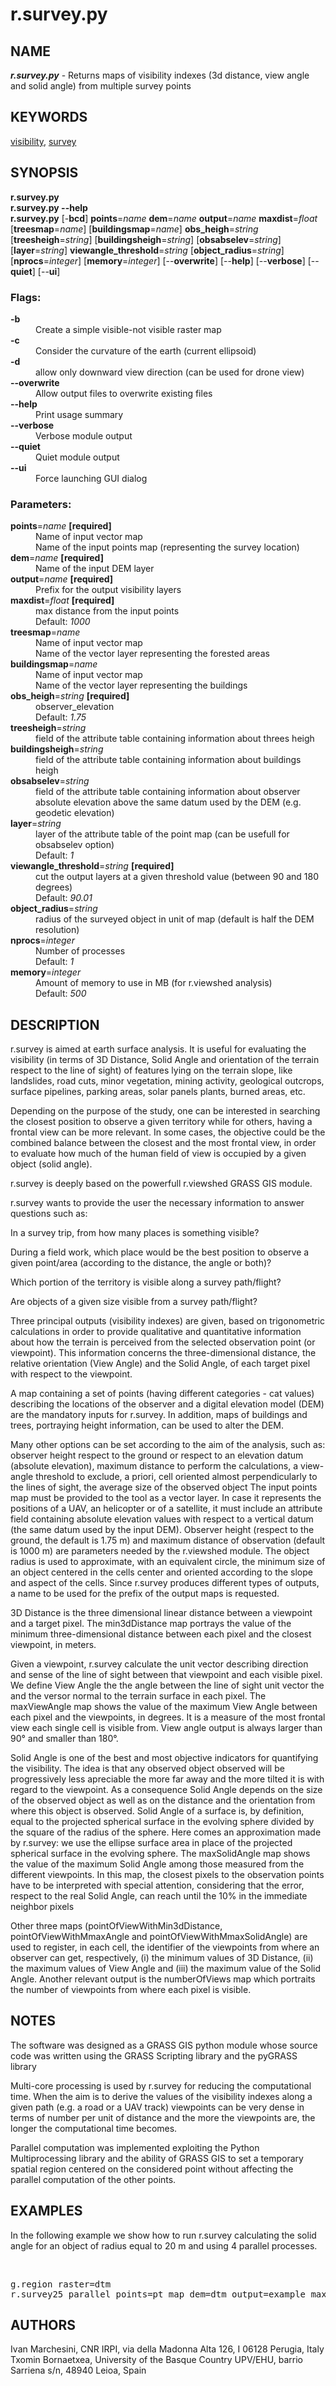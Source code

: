 # r.survey.py


<html>


<h2>NAME</h2>
<em><b>r.survey.py</b></em>  - Returns maps of visibility indexes (3d distance, view angle and solid angle) from multiple survey points
<h2>KEYWORDS</h2>
<a href="visibility.html">visibility</a>, <a href="topic_survey.html">survey</a>
<h2>SYNOPSIS</h2>
<div id="name"><b>r.survey.py</b><br></div>
<b>r.survey.py --help</b><br>
<div id="synopsis"><b>r.survey.py</b> [-<b>bcd</b>] <b>points</b>=<em>name</em> <b>dem</b>=<em>name</em> <b>output</b>=<em>name</em> <b>maxdist</b>=<em>float</em>  [<b>treesmap</b>=<em>name</em>]   [<b>buildingsmap</b>=<em>name</em>]  <b>obs_heigh</b>=<em>string</em>  [<b>treesheigh</b>=<em>string</em>]   [<b>buildingsheigh</b>=<em>string</em>]   [<b>obsabselev</b>=<em>string</em>]   [<b>layer</b>=<em>string</em>]  <b>viewangle_threshold</b>=<em>string</em>  [<b>object_radius</b>=<em>string</em>]   [<b>nprocs</b>=<em>integer</em>]   [<b>memory</b>=<em>integer</em>]   [--<b>overwrite</b>]  [--<b>help</b>]  [--<b>verbose</b>]  [--<b>quiet</b>]  [--<b>ui</b>] 
</div>

<div id="flags">
<h3>Flags:</h3>
<dl>
<dt><b>-b</b></dt>
<dd>Create a simple visible-not visible raster map</dd>

<dt><b>-c</b></dt>
<dd>Consider the curvature of the earth (current ellipsoid)</dd>

<dt><b>-d</b></dt>
<dd>allow only downward view direction (can be used for drone view)</dd>

<dt><b>--overwrite</b></dt>
<dd>Allow output files to overwrite existing files</dd>
<dt><b>--help</b></dt>
<dd>Print usage summary</dd>
<dt><b>--verbose</b></dt>
<dd>Verbose module output</dd>
<dt><b>--quiet</b></dt>
<dd>Quiet module output</dd>
<dt><b>--ui</b></dt>
<dd>Force launching GUI dialog</dd>
</dl>
</div>

<div id="parameters">
<h3>Parameters:</h3>
<dl>
<dt><b>points</b>=<em>name</em>&nbsp;<b>[required]</b></dt>
<dd>Name of input vector map</dd>
<dd>Name of the input points map  (representing the survey location)</dd>

<dt><b>dem</b>=<em>name</em>&nbsp;<b>[required]</b></dt>
<dd>Name of the input DEM layer</dd>

<dt><b>output</b>=<em>name</em>&nbsp;<b>[required]</b></dt>
<dd>Prefix for the output visibility layers</dd>

<dt><b>maxdist</b>=<em>float</em>&nbsp;<b>[required]</b></dt>
<dd>max distance from the input points</dd>
<dd>Default: <em>1000</em></dd>

<dt><b>treesmap</b>=<em>name</em></dt>
<dd>Name of input vector map</dd>
<dd>Name of the vector layer representing the forested areas</dd>

<dt><b>buildingsmap</b>=<em>name</em></dt>
<dd>Name of input vector map</dd>
<dd>Name of the vector layer representing the buildings</dd>

<dt><b>obs_heigh</b>=<em>string</em>&nbsp;<b>[required]</b></dt>
<dd>observer_elevation</dd>
<dd>Default: <em>1.75</em></dd>

<dt><b>treesheigh</b>=<em>string</em></dt>
<dd>field of the attribute table containing information about threes heigh</dd>

<dt><b>buildingsheigh</b>=<em>string</em></dt>
<dd>field of the attribute table containing information about buildings heigh</dd>

<dt><b>obsabselev</b>=<em>string</em></dt>
<dd>field of the attribute table containing information about observer absolute elevation above the same datum used by the DEM (e.g. geodetic elevation)</dd>

<dt><b>layer</b>=<em>string</em></dt>
<dd>layer of the attribute table of the point map (can be usefull for obsabselev option)</dd>
<dd>Default: <em>1</em></dd>

<dt><b>viewangle_threshold</b>=<em>string</em>&nbsp;<b>[required]</b></dt>
<dd>cut the output layers at a given threshold value (between 90 and 180 degrees)</dd>
<dd>Default: <em>90.01</em></dd>

<dt><b>object_radius</b>=<em>string</em></dt>
<dd>radius of the surveyed object in unit of map (default is half the DEM resolution)</dd>

<dt><b>nprocs</b>=<em>integer</em></dt>
<dd>Number of processes</dd>
<dd>Default: <em>1</em></dd>

<dt><b>memory</b>=<em>integer</em></dt>
<dd>Amount of memory to use in MB (for r.viewshed analysis)</dd>
<dd>Default: <em>500</em></dd>

</dl>

<h2>DESCRIPTION</h2>

r.survey is aimed at earth surface analysis. It is useful for evaluating the visibility (in terms of 3D Distance, Solid Angle and orientation of the terrain respect to the line of sight) of  features lying on the terrain slope, like landslides, road cuts, minor vegetation, mining activity, geological outcrops, surface pipelines, parking areas, solar panels plants, burned areas, etc. 
<p>
Depending on the purpose of the study, one can be interested in searching the closest position to observe a given territory while for others, having a frontal view can be more relevant. In some cases, the objective could be the combined balance between the closest and the most frontal view, in order to evaluate how much of the human field of view is occupied by a given object (solid angle). 
<p>
r.survey is deeply based on the powerfull r.viewshed GRASS GIS module. 
<p>
r.survey wants to provide the user the necessary information to answer questions such as:
<p>
In a survey trip, from how many places is something visible?
<p>
During a field work, which place would be the best position to observe a given point/area (according to the distance, the angle or both)?
<p>
Which portion of the territory is visible along a survey path/flight?
<p>
Are objects of a given size visible from a survey path/flight?
<p>
<p>
Three principal outputs (visibility indexes) are given, based on trigonometric calculations in order to provide qualitative and quantitative information about how the terrain is perceived from the selected observation point (or viewpoint). 
This information concerns the three-dimensional distance, the relative orientation (View Angle) and the Solid Angle, of each target pixel with respect to the viewpoint.
<p>
A map containing a set of points (having different categories - cat values) describing the locations of the observer and a digital elevation model (DEM) are the mandatory inputs for r.survey. 
In addition, maps of buildings and trees, portraying height information, can be used to alter the DEM.  
<p>
Many other options can be set according to the aim of the analysis, such as: observer height respect to the ground or respect to an elevation datum (absolute elevation), maximum distance to perform the calculations, a view-angle threshold to exclude, a priori, cell oriented almost perpendicularly to the lines of sight, the average size of the observed object
The input points map must be provided to the tool as a vector layer. In case it represents the positions of a UAV, an helicopter or of a satellite, it must include an attribute field containing absolute elevation values with respect to a vertical datum (the same datum used by the input DEM). Observer height (respect to the ground, the default is 1.75 m) and maximum distance of observation (default is 1000 m)  are parameters needed by the r.viewshed module. The object radius is used to approximate, with an equivalent circle, the minimum size of an object centered in the cells center and oriented according to the slope and aspect of the cells. Since r.survey produces different types of outputs, a name to be used for the prefix of the output maps is requested.

<p>
<p>
	
3D Distance is the three dimensional linear distance between a viewpoint and a target pixel. The min3dDistance map portrays  the value of the minimum three-dimensional distance between each pixel and the closest viewpoint, in meters. 
<p>
Given a viewpoint, r.survey calculate the unit vector describing direction and sense of the line of sight between that viewpoint and each visible pixel. We define View Angle the the angle between the line of sight unit vector the and the versor normal to the terrain surface in each pixel. The maxViewAngle map shows the value of the maximum View Angle between each pixel and the viewpoints, in degrees. It is a measure of the most frontal view each single cell is visible from.  View angle output is always larger than 90° and smaller than 180°.
<p>
Solid Angle is one of the best and most objective indicators for quantifying the visibility. The idea is that any observed object observed will be progressively less apreciable the more far away and the more tilted it is with regard to the viewpoint. As a consequence Solid Angle depends on the size of the observed object as well as on the distance and the orientation from where this object is observed.
Solid Angle of a surface is, by definition, equal to the projected spherical surface in the evolving sphere divided by the square of the radius of the sphere. Here comes an approximation made by r.survey: we use the ellipse surface area in place of the projected spherical surface in the evolving sphere. The maxSolidAngle map shows the value of the maximum Solid Angle among those measured from the different viewpoints. In this map, the closest pixels to the observation points have to be interpreted with special attention, considering that the error, respect to the real Solid Angle, can reach until the 10% in the immediate neighbor pixels
<p>
Other three maps (pointOfViewWithMin3dDistance, pointOfViewWithMmaxAngle and pointOfViewWithMmaxSolidAngle) are used to register, in each cell, the identifier of the viewpoints from where an observer can get, respectively, (i) the minimum values of 3D Distance, (ii) the maximum values of View Angle and (iii) the maximum value of the Solid Angle. Another relevant output is the numberOfViews map which portraits the number of viewpoints from where each pixel is visible.


<h2>NOTES</h2>
The software was designed as a GRASS GIS python module whose source code was  written using the GRASS Scripting library and the pyGRASS library
<p>
Multi-core processing is used by r.survey for reducing the computational time. When the aim is to derive the values of the visibility indexes along a given path (e.g. a road or a UAV track) viewpoints can be very dense in terms of number per unit of distance and the more the viewpoints are,  the longer the computational time becomes.  
<p>
Parallel computation was implemented exploiting the Python Multiprocessing library and the ability of GRASS GIS to set a temporary spatial region centered on the considered point without affecting the parallel computation of the other points.


<h2>EXAMPLES</h2>

In the following example we show how to run r.survey calculating the solid angle for an object of radius equal to 20 m and using 4 parallel processes.

<br>
<div class="code"><pre>
g.region raster=dtm 
r.survey25_parallel points=pt_map dem=dtm output=example maxdist=500 object_radius=20 nprocs=4
</pre></div>



<h2><a name="authors">AUTHORS</a></h2>


Ivan Marchesini, CNR IRPI, via della Madonna Alta 126, I 06128 Perugia, Italy 
<br>
Txomin Bornaetxea, University of the Basque Country UPV/EHU, barrio Sarriena s/n, 48940 Leioa, Spain



</div>
</body>
</html>
